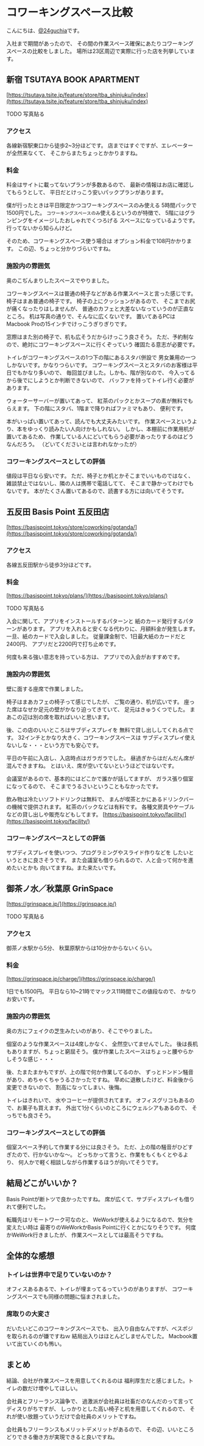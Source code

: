 # コワーキングスペース比較

こんにちは、[@24guchia](https://twitter.com/24guchia)です。

入社まで期間があったので、
その間の作業スペース確保にあたりコワーキングスペースの比較をしました。
場所は23区周辺で実際に行った店を列挙しています。

## 新宿 TSUTAYA BOOK APARTMENT

[https://tsutaya.tsite.jp/feature/store/tba_shinjuku/index](https://tsutaya.tsite.jp/feature/store/tba_shinjuku/index)

TODO 写真貼る

### アクセス

各線新宿駅東口から徒歩2~3分ほどです。
店まではすぐですが、エレベーターが全然来なくて、
そこからまたちょっとかかりますね。

### 料金

料金はサイトに載ってないプランが多数あるので、
最新の情報はお店に確認してもらうとして、
平日だとけっこう安いパックプランがあります。

僕が行ったときは平日限定かつコワーキングスペースのみ使える
5時間パックで1500円でした。
`コワーキングスペースのみ`使えるというのが特徴で、
5階にはグランピングをイメージしたおしゃれでくつろげる
スペースになっているようです。行ってないから知らんけど。

そのため、コワーキングスペース使う場合は
オプション料金で108円かかります。
この辺、ちょっと分かりづらいですね。

### 施設内の雰囲気

奥のこぢんまりしたスペースでやりました。

コワーキングスペースは普通の椅子などがある作業スペースと言った感じです。
椅子はまあ普通の椅子です。
椅子の上にクッションがあるので、
そこまでお尻が痛くなったりはしませんが、
普通のカフェと大差ないなっていうのが正直なところ。
机は写真の通りで、そんなに広くないです。
置いてあるPCはMacbook Proの15インチでけっこうぎりぎりです。

窓際はまた別の椅子で、机も広そうだからけっこう良さそう。
ただ、予約制なので、絶対にコワーキングスペースに行くぞっていう
確固たる意志が必要です。

トイレがコワーキングスペースの1つ下の階にあるスタバ併設で
男女兼用の一つしかないです。かなりつらいです。
コワーキングスペースとスタバのお客様は平日でもかなり多いので、
毎回並びました。しかも、階が別なので、
今入ってるから後でにしようとか判断できないので、
バッファを持ってトイレ行く必要があります。

ウォーターサーバーが置いてあって、
紅茶のパックとかスープの素が無料でもらえます。
下の階にスタバ、1階まで降りればファミマもあり、
便利です。

本がいっぱい置いてあって、読んでも大丈夫みたいです。
作業スペースというより、本をゆっくり読みたい人向けかもしれない。
しかし、本棚前に作業用机が置いてあるため、
作業している人にどいてもらう必要があったりするのはどうなんだろう。
（どいてくださいとは言われなかったが）

### コワーキングスペースとしての評価

値段は平日なら安いです。
ただ、椅子とか机とかそこまでいいものではなく、
雑談禁止ではないし、隣の人は携帯で電話してて、
そこまで静かってわけでもないです。
本がたくさん置いてあるので、読書する方には向いてそうです。

## 五反田 Basis Point 五反田店

[https://basispoint.tokyo/store/coworking/gotanda/](https://basispoint.tokyo/store/coworking/gotanda/)

### アクセス

各線五反田駅から徒歩3分ほどです。

### 料金

[https://basispoint.tokyo/plans/](https://basispoint.tokyo/plans/)

TODO 写真貼る

入会に関して、アプリをインストールするパターンと
紙のカード発行するパターンがあります。
アプリを入れると安くなる代わりに、月額料金が発生します。
一旦、紙のカードで入会しました。
従量課金制で、1日最大紙のカードだと2400円、
アプリだと2200円で打ち止めです。

何度も来る強い意志を持っている方は、
アプリでの入会がおすすめです。

### 施設内の雰囲気

壁に面する座席で作業しました。

椅子はまあカフェの椅子って感じでしたが、
ご覧の通り、机が広いです。
座った席はなぜか足元の壁がかなり迫ってきていて、
足元はきゅうくつでした。
まあこの辺は別の席を取ればいいと思います。

後、この店のいいところはサブディスプレイを
無料で貸し出ししてくれる点です。
32インチとかなり大きく、コワーキングスペースは
サブディスプレイ使えないしな・・・という方でも安心です。

平日の午前に入店し、入店時点はガラガラでした。
昼過ぎからはだんだん席が混んできますね。
とはいえ、席が空いてないというほどではないです。

会議室があるので、基本的にはどこかで誰かが話してますが、
ガラス張り個室になってるので、
そこまでうるさいということもなかったです。

飲み物は冷たいソフトドリンクは無料で、
まんが喫茶とかにあるドリンクバーの機械で提供されます。
紅茶のパックなどは有料です。
各種文房具やケーブルなどの貸し出しや販売などもしてます。
[https://basispoint.tokyo/facility/](https://basispoint.tokyo/facility/)

### コワーキングスペースとしての評価

サブディスプレイを使いつつ、プログラミングやスライド作りなどを
したいというときに良さそうです。
また会議室も借りられるので、人と会って何かを進めたいとかも
向いてますね。また来たいです。

## 御茶ノ水／秋葉原 GrinSpace

[https://grinspace.jp/](https://grinspace.jp/)

TODO 写真貼る

### アクセス

御茶ノ水駅から5分、
秋葉原駅からは10分かからないくらい。

### 料金

[https://grinspace.jp/charge/](https://grinspace.jp/charge/)

1日でも1500円。
平日なら10~21時でマックス11時間でこの値段なので、
かなりお安いです。

### 施設内の雰囲気

奥の方にフェイクの芝生みたいのがあり、そこでやりました。

個室のような作業スペースは4席しかなく、
全然空いてませんでした。
後は長机もありますが、ちょっと窮屈そう。
僕が作業したスペースはちょっと腰やらかしそうな感じ・・・

後、たまたまかもですが、上の階で何か作業してるのか、
ずっとドンドン騒音があり、めちゃくちゃうるさかったですね。
早めに退散したけど、料金後から変更できないので、
割高になってしまい、後悔。

トイレはきれいで、
水やコーヒーが提供されてます。
オフィスグリコもあるので、お菓子も買えます。
外出て1分くらいのところにウェルシアもあるので、
そっちでも良さそう。

### コワーキングスペースとしての評価

個室スペース予約して作業する分には良さそう。
ただ、上の階の騒音がひどすぎたので、行かないかな〜。
どっちかって言うと、作業をもくもくとやるより、
何人かで軽く相談しながら作業するほうが向いてそうです。

## 結局どこがいいか？

Basis Pointが断トツで良かったですね。
席が広くて、サブディスプレイも借りれて便利でした。

転職先はリモートワーク可なのと、
WeWorkが使えるようになるので、気分を変えたい時は
最寄りのWeWorkかBasis Pointに行くとかになりそうです。
何度かWeWork行きましたが、
作業スペースとしては最高そうですね。

## 全体的な感想

### トイレは世界中で足りていないのか？

オフィスあるあるで、トイレが埋まってるっていうのがありますが、
コワーキングスペースでも同様の問題に悩まされました。

### 席取りの大変さ

だいたいどこのコワーキングスペースでも、
出入り自由なんですが、ベスポジを取られるのが嫌ですねｗ
結局出入りはほとんどしませんでした。
Macbook置いて出ていくのも怖い。

## まとめ

結論、会社が作業スペースを用意してくれるのは
福利厚生だと感じました。トイレの数だけ増やしてほしい。

会社員とフリーランス論争で、
過激派が会社員は社畜だのなんだのって言ってディスりがちですが、
しっかりとした高い椅子と机を用意してくれるので、
それが使い放題っていうだけで会社員のメリットですね。

会社員もフリーランスもメリットデメリットがあるので、
その辺、いいところどりできる働き方が実現できると良いですね。